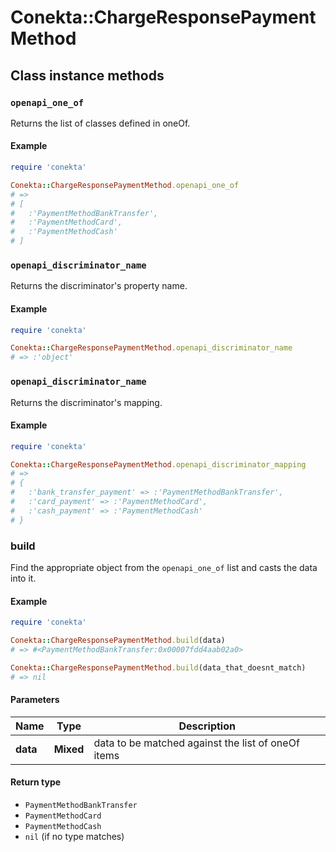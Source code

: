 # Conekta::ChargeResponsePaymentMethod

## Class instance methods

### `openapi_one_of`

Returns the list of classes defined in oneOf.

#### Example

```ruby
require 'conekta'

Conekta::ChargeResponsePaymentMethod.openapi_one_of
# =>
# [
#   :'PaymentMethodBankTransfer',
#   :'PaymentMethodCard',
#   :'PaymentMethodCash'
# ]
```

### `openapi_discriminator_name`

Returns the discriminator's property name.

#### Example

```ruby
require 'conekta'

Conekta::ChargeResponsePaymentMethod.openapi_discriminator_name
# => :'object'
```

### `openapi_discriminator_name`

Returns the discriminator's mapping.

#### Example

```ruby
require 'conekta'

Conekta::ChargeResponsePaymentMethod.openapi_discriminator_mapping
# =>
# {
#   :'bank_transfer_payment' => :'PaymentMethodBankTransfer',
#   :'card_payment' => :'PaymentMethodCard',
#   :'cash_payment' => :'PaymentMethodCash'
# }
```

### build

Find the appropriate object from the `openapi_one_of` list and casts the data into it.

#### Example

```ruby
require 'conekta'

Conekta::ChargeResponsePaymentMethod.build(data)
# => #<PaymentMethodBankTransfer:0x00007fdd4aab02a0>

Conekta::ChargeResponsePaymentMethod.build(data_that_doesnt_match)
# => nil
```

#### Parameters

| Name | Type | Description |
| ---- | ---- | ----------- |
| **data** | **Mixed** | data to be matched against the list of oneOf items |

#### Return type

- `PaymentMethodBankTransfer`
- `PaymentMethodCard`
- `PaymentMethodCash`
- `nil` (if no type matches)

